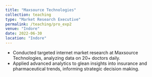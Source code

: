 ```yaml
---
title: "Maxsource Technologies"
collection: teaching
type: "Market Research Executive"
permalink: /teaching/pro_exp2
venue: "Indore"
date: 2022-06-30
location: "Indore"
---
```


- Conducted targeted internet market research at Maxsource   Technologies, analyzing data on 20+ doctors daily.  
- Applied advanced analytics to glean insights into insurance and pharmaceutical trends, informing strategic decision making.